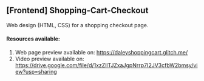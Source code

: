 ## [Frontend] Shopping-Cart-Checkout

Web design (HTML, CSS) for a shopping checkout page.

#### Resources available: 
1. Web page preview available on: https://daleyshoppingcart.glitch.me/
2. Video preview available on: https://drive.google.com/file/d/1xzZllTJZxaJgpNrrp7I2JV3cfbW2bmsy/view?usp=sharing
